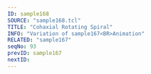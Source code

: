 ```yaml
---
ID: sample168
SOURCE: "sample168.tcl"
TITLE: "Cohaxial Rotating Spiral"
INFO: "Variation of sample167<BR>Animation"
RELATED: "sample167"
seqNo: 93
prevID: sample167
nextID: 
---
```

